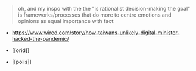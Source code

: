 > oh, and my inspo with the the "is rationalist decision-making the goal" is frameworks/processes that do more to centre emotions and opinions as equal importance with fact:

- https://www.wired.com/story/how-taiwans-unlikely-digital-minister-hacked-the-pandemic/
 
- [[orid]]
- [[polis]]